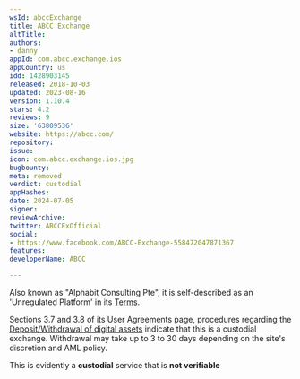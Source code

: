 ```yaml
---
wsId: abccExchange
title: ABCC Exchange
altTitle: 
authors:
- danny
appId: com.abcc.exchange.ios
appCountry: us
idd: 1428903145
released: 2018-10-03
updated: 2023-08-16
version: 1.10.4
stars: 4.2
reviews: 9
size: '63809536'
website: https://abcc.com/
repository: 
issue: 
icon: com.abcc.exchange.ios.jpg
bugbounty: 
meta: removed
verdict: custodial
appHashes: 
date: 2024-07-05
signer: 
reviewArchive: 
twitter: ABCCExOfficial
social:
- https://www.facebook.com/ABCC-Exchange-558472047871367
features: 
developerName: ABCC

---
```


Also known as "Alphabit Consulting Pte", it is self-described as an 'Unregulated Platform' in its [Terms](https://abcc.com/en/documents/terms). 

Sections 3.7 and 3.8 of its User Agreements page, procedures regarding the [Deposit/Withdrawal of digital assets](https://abcc.com/en/documents/agreement) indicate that this is a custodial exchange. Withdrawal may take up to 3 to 30 days depending on the site's discretion and AML policy.

This is evidently a **custodial** service that is **not verifiable**